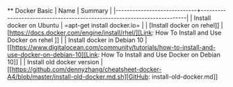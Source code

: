 ** Docker Basic
| Name                        | Summary                                                                 |
|-----------------------------+-------------------------------------------------------------------------|
| Install docker on Ubuntu    | =apt-get install docker.io=                                             |
| [Install docker on rehel]]    | [https://docs.docker.com/engine/install/rhel/][Link: How To Install and Use Docker on rehel ]]   |
| Install docker in Debian 10 | [[https://www.digitalocean.com/community/tutorials/how-to-install-and-use-docker-on-debian-10][Link: How To Install and Use Docker on Debian 10]]                        |
| Install old docker version  | [[https://github.com/dennyzhang/cheatsheet-docker-A4/blob/master/install-old-docker.md.sh][GitHub: install-old-docker.md]]   